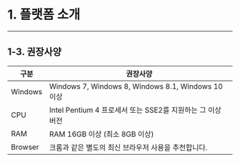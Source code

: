 # 1. 플랫폼 소개

***

## 1-3. 권장사양

| 구분    | 권장사양                                                   |
|---------|------------------------------------------------------------|
| Windows | Windows 7, Windows 8, Windows 8.1, Windows 10 이상         |
| CPU     | Intel Pentium 4 프로세서 또는 SSE2를 지원하는 그 이상 버전 |
| RAM     | RAM 16GB 이상 (최소 8GB 이상)                              |
| Browser | 크롬과 같은 별도의 최신 브라우저 사용을 추천합니다.              |
